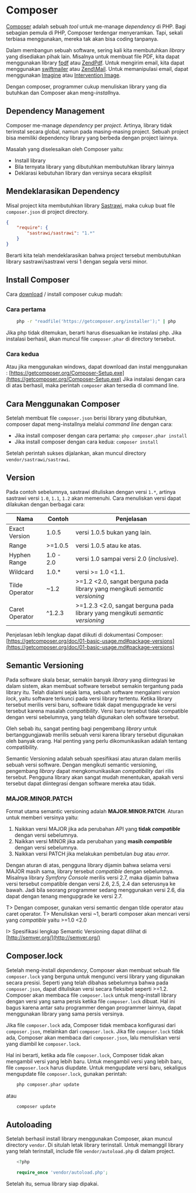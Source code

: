 # Composer

[Composer](https://getcomposer.org) adalah sebuah *tool* untuk me-manage *dependency* di PHP.
Bagi sebagian pemula di PHP, Composer terdengar menyeramkan. Tapi, sekali terbiasa menggunakan, mereka tak akan bisa coding tanpanya.

Dalam membangun sebuah software, sering kali kita membutuhkan *library* yang disediakan pihak lain.
Misalnya untuk membuat file PDF, kita dapat menggunakan library [fpdf](http://www.fpdf.org/) atau [ZendPdf](https://github.com/zendframework/ZendPdf).
Untuk mengirim email, kita dapat menggunakan [swiftmailer](http://swiftmailer.org/) atau [Zend\Mail](http://framework.zend.com/manual/current/en/modules/zend.mail.introduction.html).
Untuk memanipulasi email, dapat menggunakan [Imagine](https://github.com/avalanche123/Imagine) atau [Intervention Image](http://image.intervention.io/).

Dengan composer, programmer cukup menuliskan library yang dia butuhkan dan Composer akan meng-*install*nya.

## Dependency Management

Composer me-manage *dependency* per *project*.
Artinya, library tidak terinstal secara global, namun pada masing-masing project.
Sebuah project bisa memiliki dependency library yang berbeda dengan project lainnya.

Masalah yang diselesaikan oleh Composer yaitu:

- Install library
- Bila ternyata library yang dibutuhkan membutuhkan library lainnya
- Deklarasi kebutuhan library dan versinya secara eksplisit

## Mendeklarasikan Dependency

Misal project kita membutuhkan library [Sastrawi](https://github.com/sastrawi/sastrawi), maka cukup buat file `composer.json` di project directory.

```json
{
    "require": {
        "sastrawi/sastrawi": "1.*"
    }
}
```

Berarti kita telah mendeklarasikan bahwa project tersebut membutuhkan library sastrawi/sastrawi versi 1 dengan segala versi minor.

## Install Composer

Cara [download](https://getcomposer.org/download/) / install composer cukup mudah:

### Cara pertama

```bash
    php -r "readfile('https://getcomposer.org/installer');" | php
```

Jika php tidak ditemukan, berarti harus disesuaikan ke instalasi php.
Jika instalasi berhasil, akan muncul file `composer.phar` di directory tersebut.

### Cara kedua

Atau jika menggunakan windows, dapat download dan instal menggunakan : [https://getcomposer.org/Composer-Setup.exe](https://getcomposer.org/Composer-Setup.exe)
Jika instalasi dengan cara di atas berhasil, maka perintah `composer` akan tersedia di command line.

## Cara Menggunakan Composer

Setelah membuat file `composer.json` berisi library yang dibutuhkan, composer dapat meng-installnya melalui *command line* dengan cara:

- Jika install composer dengan cara pertama: `php composer.phar install`
- Jika install composer dengan cara kedua: `composer install`

Setelah perintah sukses dijalankan, akan muncul directory `vendor/sastrawi/sastrawi`.

## Version

Pada contoh sebelumnya, sastrawi dituliskan dengan versi `1.*`, artinya sastrawi versi `1.0`, `1.1`, `1.2` akan memenuhi.
Cara menuliskan versi dapat dilakukan dengan berbagai cara:

| Nama           | Contoh    | Penjelasan | 
|----------------|-----------|---------------|
| Exact Version  | 1.0.5     | versi 1.0.5 bukan yang lain. |
| Range          | >=1.0.5   | versi 1.0.5 atau ke atas. |
| Hyphen Range   | 1.0 - 2.0 | versi 1.0 sampai versi 2.0 (*inclusive*). |
| Wildcard       | 1.0.*     | versi >= 1.0 <1.1. |
| Tilde Operator | ~1.2      | >=1.2 <2.0, sangat berguna pada library yang mengikuti *semantic versioning* |
| Caret Operator | ^1.2.3    | >=1.2.3 <2.0, sangat berguna pada library yang mengikuti *semantic versioning* |

Penjelasan lebih lengkap dapat diikuti di dokumentasi Composer: [https://getcomposer.org/doc/01-basic-usage.md#package-versions](https://getcomposer.org/doc/01-basic-usage.md#package-versions)

## Semantic Versioning

Pada software skala besar, semakin banyak *library* yang diintegrasi ke dalam sistem, akan membuat software tersebut semakin tergantung pada library itu.
Telah dialami sejak lama, sebuah software mengalami *version lock*, yaitu software terkunci pada versi library tertentu.
Ketika library tersebut merilis versi baru, software tidak dapat mengupgrade ke versi tersebut karena masalah *compatibility*.
Versi baru tersebut tidak compatible dengan versi sebelumnya, yang telah digunakan oleh software tersebut.

Oleh sebab itu, sangat penting bagi pengembang *library* untuk bertanggungjawab merilis sebuah versi karena library tersebut digunakan oleh banyak orang.
Hal penting yang perlu dikomunikasikan adalah tentang compatibility.

Semantic Versioning adalah sebuah spesifikasi atau aturan dalam merilis sebuah versi software.
Dengan mengikuti semantic versioning, pengembang *library* dapat mengkomunikasikan *compatibility* dari rilis tersebut.
Pengguna library akan sangat mudah menentukan, apakah versi tersebut dapat diintegrasi dengan software mereka atau tidak.

### MAJOR.MINOR.PATCH

Format utama semantic versioning adalah **MAJOR.MINOR.PATCH**.
Aturan untuk memberi versinya yaitu:

1. Naikkan versi MAJOR jika ada perubahan API yang **tidak *compatible*** dengan versi sebelumnya.
2. Naikkan versi MINOR jika ada perubahan yang **masih *compatible*** dengan versi sebelumnya.
3. Naikkan versi PATCH jika melakukan pembetulan *bug* atau *error*.

Dengan aturan di atas, pengguna library dijamin bahwa selama versi MAJOR masih sama, library tersebut *compatible* dengan sebelumnya.
Misalnya library *Symfony Console* merilis versi 2.7, maka dijamin bahwa versi tersebut compatible dengan versi 2.6, 2.5, 2.4 dan seterusnya ke bawah.
Jadi bila seorang programmer sedang menggunakan versi 2.6, dia dapat dengan tenang mengupgrade ke versi 2.7.

T> Dengan composer, gunakan versi semantic dengan tilde operator atau caret operator.
T> Menuliskan versi ~1, berarti composer akan mencari versi yang *compatible* yaitu >=1.0 <2.0

I> Spesifikasi lengkap Semantic Versioning dapat dilihat di [http://semver.org/](http://semver.org/)

## Composer.lock

Setelah meng-install *dependency*, Composer akan membuat sebuah file `composer.lock` yang berguna untuk mengunci versi library yang digunakan secara presisi.
Seperti yang telah dibahas sebelumnya bahwa pada `composer.json`, dapat dituliskan versi secara fleksibel seperti >=1.2.
Composer akan membaca file `composer.lock` untuk meng-install library dengan versi yang sama persis ketika file `composer.lock` dibuat.
Hal ini bagus karena antar satu programmer dengan programmer lainnya, dapat menggunakan library yang sama persis versinya.

Jika file `composer.lock` ada, Composer tidak membaca konfigurasi dari `composer.json`, melainkan dari `composer.lock`.
Jika file `composer.lock` tidak ada, Composer akan membaca dari `composer.json`, lalu menuliskan versi yang diambil ke `composer.lock`.

Hal ini berarti, ketika ada file `composer.lock`, Composer tidak akan mengambil versi yang lebih baru.
Untuk mengambil versi yang lebih baru, file `composer.lock` harus diupdate. Untuk mengupdate versi baru, sekaligus mengupdate file `composer.lock`, gunakan perintah:

```bash
    php composer.phar update
```

atau

```bash
    composer update
```

## Autoloading

Setelah berhasil install library menggunakan Composer, akan muncul directory `vendor`.
Di situlah letak library terinstall.
Untuk memanggil library yang telah terinstall, include file `vendor/autoload.php` di dalam project.

```php
    <?php

    require_once 'vendor/autoload.php';
```

Setelah itu, semua library siap dipakai.


